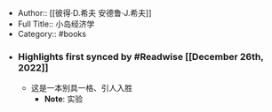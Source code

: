 - Author:: [[彼得·D.希夫 安德鲁·J.希夫]]
- Full Title:: 小岛经济学
- Category:: #books
- ### Highlights first synced by #Readwise [[December 26th, 2022]]
    - 这是一本别具一格、引人入胜
        - **Note**: 实验
